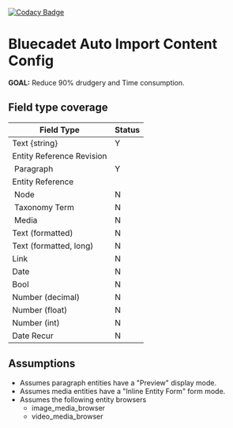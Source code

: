 [![Codacy Badge](https://api.codacy.com/project/badge/Grade/02ad1c27f5a141a98d7d0a1508bf081d)](https://www.codacy.com/app/pingevt/bc_aicc?utm_source=github.com&amp;utm_medium=referral&amp;utm_content=bluecadet/bc_aicc&amp;utm_campaign=Badge_Grade)

# Bluecadet Auto Import Content Config

**GOAL:** Reduce 90% drudgery and Time consumption.

## Field type coverage

| Field Type | Status |
| --- | --- |
| Text {string} | Y |
| Entity Reference Revision | |
| &nbsp;Paragraph | Y |
| Entity Reference | |
| &nbsp;Node | N |
| &nbsp;Taxonomy Term | N |
| &nbsp;Media | N |
| Text (formatted) | N |
| Text (formatted, long) | N |
| Link | N |
| Date | N |
| Bool | N |
| Number (decimal) | N |
| Number (float) | N |
| Number (int) | N |
| Date Recur | N |


## Assumptions

- Assumes paragraph entities have a "Preview" display mode.
- Assumes media entities have a "Inline Entity Form" form mode.
- Assumes the following entity browsers
  - image_media_browser
  - video_media_browser